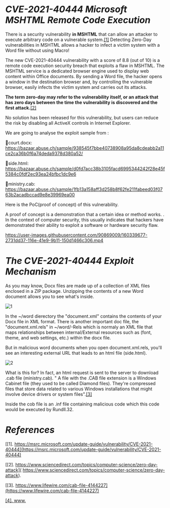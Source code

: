 # *CVE-2021-40444 Microsoft MSHTML Remote Code Execution*

There is a security vulnerability **in MSHTML** that can allow an attacker to execute arbitrary code on a vulnerable system.[[1]](https://msrc.microsoft.com/update-guide/vulnerability/CVE-2021-40444) Detecting Zero-Day vulnerabilities in MSHTML allows a hacker to infect a victim system with a Word file without using Macro!

The new CVE-2021-40444 vulnerability with a score of 8.8 (out of 10) is a remote code execution security breach that exploits a flaw in MSHTML. The MSHTML service is a dedicated browser engine used to display web content within Office documents. By sending a Word file, the hacker opens a window in the destination browser and, by controlling the vulnerable browser, easily infects the victim system and carries out its attacks.

**The term zero-day may refer to the vulnerability itself, or an attack that has zero days between the time the vulnerability is discovered and the first attack.**[[2]](https://krebsonsecurity.com/2021/09/microsoft-attackers-exploiting-windows-zero-day-flaw)

No solution has been released for this vulnerability, but users can reduce the risk by disabling all ActiveX controls in Internet Explorer.


We are going to analyse the exploit sample  from :

📌court.docx: https://bazaar.abuse.ch/sample/938545f7bbe40738908a95da8cdeabb2a11ce2ca36b0f6a74deda9378d380a52/

📌side.html: https://bazaar.abuse.ch/sample/d0fd7acc38b3105facd6995344242f28e45f5384c0fdf2ec93ea24bfbc1dc9e6

📌ministry.cab: https://bazaar.abuse.ch/sample/1fb13a158aff3d258b8f62fe211fabeed03f0763b2acadbccad9e8e39969ea00

Here is the PoC(proof of concept) of this vulnerability.

A proof of concept is a demonstration that a certain idea or method works. . In the context of computer security, this usually indicates that hackers have demonstrated their ability to exploit a software or hardware security flaw. 

https://user-images.githubusercontent.com/90869009/160339677-2731dd37-116e-41e9-9b11-150d1466c306.mp4


# *The CVE-2021-40444 Exploit Mechanism*

As you may know, Docx files are made up of a collection of XML files enclosed in a ZIP package. Unzipping the contents of a new Word document allows you to see what's inside.

![1](https://user-images.githubusercontent.com/90869009/160325889-18092c10-3ef7-4664-b85c-6e3a0eb9a33f.jpg)

In the ~/word dierectory the  "document.xml" contains the contents of your Docx file in XML format. There is another important doc file, the "document.xml.rels" in ~/word/-Rels  which is normaly an  XML file that maps relationships between internal/External resources such as (font, theme, and web settings, etc.) within the docx file. 

But in malicious word documents when you open document.xml.rels, you'll see an interesting external URL that leads to an html file (side.html). 

![2](https://user-images.githubusercontent.com/90869009/160342266-2785f64b-607e-4f51-8c95-e782012a67cd.jpg)

What is this for? In fact, an html request is sent to the server to download .cab file (ministry.cab). " A file with the .CAB file extension is a Windows Cabinet file (they used to be called Diamond files). They're compressed files that store data related to various Windows installations that might involve device drivers or system files".[[3]](https://www.lifewire.com/cab-file-4144227)

Inside the cob file is an .inf file containing malicious code which this code would be executed by Rundll.32.


 # *References*
 [[1]. https://msrc.microsoft.com/update-guide/vulnerability/CVE-2021-40444](https://msrc.microsoft.com/update-guide/vulnerability/CVE-2021-40444)
 
 [[2].  https://www.sciencedirect.com/topics/computer-science/zero-day-attack]( https://www.sciencedirect.com/topics/computer-science/zero-day-attack).

 [[3]. https://www.lifewire.com/cab-file-4144227](https://www.lifewire.com/cab-file-4144227)
 
 [[4]. www.](https://)






